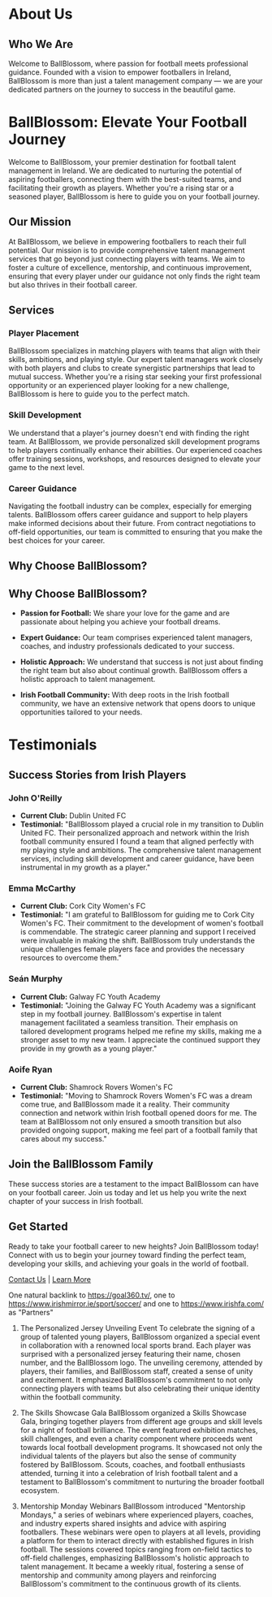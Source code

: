 # About Us

## Who We Are

Welcome to BallBlossom, where passion for football meets professional guidance. Founded with a vision to empower footballers in Ireland, BallBlossom is more than just a talent management company — we are your dedicated partners on the journey to success in the beautiful game.

# BallBlossom: Elevate Your Football Journey

Welcome to BallBlossom, your premier destination for football talent management in Ireland. We are dedicated to nurturing the potential of aspiring footballers, connecting them with the best-suited teams, and facilitating their growth as players. Whether you're a rising star or a seasoned player, BallBlossom is here to guide you on your football journey.

## Our Mission

At BallBlossom, we believe in empowering footballers to reach their full potential. Our mission is to provide comprehensive talent management services that go beyond just connecting players with teams. We aim to foster a culture of excellence, mentorship, and continuous improvement, ensuring that every player under our guidance not only finds the right team but also thrives in their football career.

## Services

### Player Placement

BallBlossom specializes in matching players with teams that align with their skills, ambitions, and playing style. Our expert talent managers work closely with both players and clubs to create synergistic partnerships that lead to mutual success. Whether you're a rising star seeking your first professional opportunity or an experienced player looking for a new challenge, BallBlossom is here to guide you to the perfect match.

### Skill Development

We understand that a player's journey doesn't end with finding the right team. At BallBlossom, we provide personalized skill development programs to help players continually enhance their abilities. Our experienced coaches offer training sessions, workshops, and resources designed to elevate your game to the next level.

### Career Guidance

Navigating the football industry can be complex, especially for emerging talents. BallBlossom offers career guidance and support to help players make informed decisions about their future. From contract negotiations to off-field opportunities, our team is committed to ensuring that you make the best choices for your career.

## Why Choose BallBlossom?

## Why Choose BallBlossom?

- **Passion for Football:** We share your love for the game and are passionate about helping you achieve your football dreams.

- **Expert Guidance:** Our team comprises experienced talent managers, coaches, and industry professionals dedicated to your success.

- **Holistic Approach:** We understand that success is not just about finding the right team but also about continual growth. BallBlossom offers a holistic approach to talent management.

- **Irish Football Community:** With deep roots in the Irish football community, we have an extensive network that opens doors to unique opportunities tailored to your needs.

# Testimonials

## Success Stories from Irish Players

### **John O'Reilly**

- **Current Club:** Dublin United FC
- **Testimonial:** "BallBlossom played a crucial role in my transition to Dublin United FC. Their personalized approach and network within the Irish football community ensured I found a team that aligned perfectly with my playing style and ambitions. The comprehensive talent management services, including skill development and career guidance, have been instrumental in my growth as a player."

### **Emma McCarthy**

- **Current Club:** Cork City Women's FC
- **Testimonial:** "I am grateful to BallBlossom for guiding me to Cork City Women's FC. Their commitment to the development of women's football is commendable. The strategic career planning and support I received were invaluable in making the shift. BallBlossom truly understands the unique challenges female players face and provides the necessary resources to overcome them."

### **Seán Murphy**

- **Current Club:** Galway FC Youth Academy
- **Testimonial:** "Joining the Galway FC Youth Academy was a significant step in my football journey. BallBlossom's expertise in talent management facilitated a seamless transition. Their emphasis on tailored development programs helped me refine my skills, making me a stronger asset to my new team. I appreciate the continued support they provide in my growth as a young player."

### **Aoife Ryan**

- **Current Club:** Shamrock Rovers Women's FC
- **Testimonial:** "Moving to Shamrock Rovers Women's FC was a dream come true, and BallBlossom made it a reality. Their community connection and network within Irish football opened doors for me. The team at BallBlossom not only ensured a smooth transition but also provided ongoing support, making me feel part of a football family that cares about my success."

## Join the BallBlossom Family

These success stories are a testament to the impact BallBlossom can have on your football career. Join us today and let us help you write the next chapter of your success in Irish football.

## Get Started

Ready to take your football career to new heights? Join BallBlossom today! Connect with us to begin your journey toward finding the perfect team, developing your skills, and achieving your goals in the world of football.

[Contact Us](#) | [Learn More](#)

One natural backlink to https://goal360.tv/, one to https://www.irishmirror.ie/sport/soccer/ and one to https://www.irishfa.com/ as "Partners"

1. The Personalized Jersey Unveiling Event
   To celebrate the signing of a group of talented young players, BallBlossom organized a special event in collaboration with a renowned local sports brand. Each player was surprised with a personalized jersey featuring their name, chosen number, and the BallBlossom logo. The unveiling ceremony, attended by players, their families, and BallBlossom staff, created a sense of unity and excitement. It emphasized BallBlossom's commitment to not only connecting players with teams but also celebrating their unique identity within the football community.

2. The Skills Showcase Gala
   BallBlossom organized a Skills Showcase Gala, bringing together players from different age groups and skill levels for a night of football brilliance. The event featured exhibition matches, skill challenges, and even a charity component where proceeds went towards local football development programs. It showcased not only the individual talents of the players but also the sense of community fostered by BallBlossom. Scouts, coaches, and football enthusiasts attended, turning it into a celebration of Irish football talent and a testament to BallBlossom's commitment to nurturing the broader football ecosystem.

3. Mentorship Monday Webinars
   BallBlossom introduced "Mentorship Mondays," a series of webinars where experienced players, coaches, and industry experts shared insights and advice with aspiring footballers. These webinars were open to players at all levels, providing a platform for them to interact directly with established figures in Irish football. The sessions covered topics ranging from on-field tactics to off-field challenges, emphasizing BallBlossom's holistic approach to talent management. It became a weekly ritual, fostering a sense of mentorship and community among players and reinforcing BallBlossom's commitment to the continuous growth of its clients.
